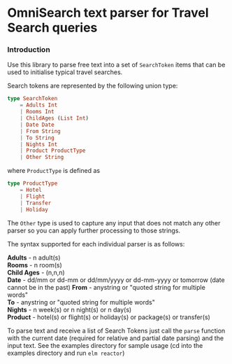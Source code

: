 # OmniSearch text parser for Travel Search queries

### Introduction
Use this library to parse free text into a set of `SearchToken` 
items that can be used to initialise typical travel searches.

Search tokens are represented by the following union type:

```elm
type SearchToken
    = Adults Int
    | Rooms Int
    | ChildAges (List Int)
    | Date Date
    | From String
    | To String
    | Nights Int
    | Product ProductType
    | Other String
```

where `ProductType` is defined as 

```elm
type ProductType
    = Hotel
    | Flight
    | Transfer
    | Holiday
```

The `Other` type is used to capture any input that does not 
match any other parser so you can apply further processing to
those strings.

The syntax supported for each individual parser is as follows:

**Adults** - n adult(s)  
**Rooms** - n room(s)  
**Child Ages** - (n,n,n)  
**Date** - dd/mm or dd-mm or dd/mm/yyyy or dd-mm-yyyy or tomorrow  (date cannot be in the past)
**From** - anystring or "quoted string for multiple words"  
**To** - anystring or "quoted string for multiple words"  
**Nights** - n week(s) or n night(s) or n day(s)  
**Product** - hotel(s) or flight(s) or holiday(s) or package(s) or transfer(s) 

To parse text and receive a list of Search Tokens just call the 
`parse` function with the current date (required for relative and 
partial date parsing) and the input text. See the examples directory
for sample usage (cd into the examples directory and run `elm reactor`)
